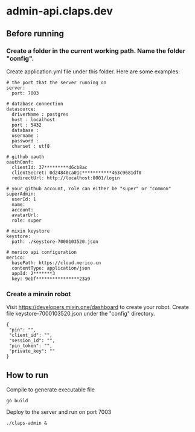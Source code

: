 # admin-api.claps.dev
## Before running
### Create a folder in the current working path. Name the folder "config".
Create application.yml file under this folder.
Here are some examples:
```
# the port that the server running on
server:
  port: 7003

# database connection
datasource:
  driverName : postgres
  host : localhost
  port : 5432
  database : 
  username : 
  password : 
  charset : utf8

# github oauth
oauthConf:
  clientId: 37*********d6cb8ac
  clientSecret: 0d24840ca01c***********463c9681df0
  redirectUrl: http://localhost:8001/login

# your github account, role can either be "super" or "common"
superAdmin:
  userId: 1
  name: 
  account: 
  avatarUrl: 
  role: super

# mixin keystore
keystore:
  path: ./keystore-7000103520.json

# merico api configuration
merico:
  basePath: https://cloud.merico.cn
  contentType: application/json
  appId: 2*******3
  key: 9ebf****************23a9
```

### Create a minxin robot
Visit https://developers.mixin.one/dashboard to create your robot.
Create file keystore-7000103520.json under the "config" directory.
```
{
 "pin": "",
 "client_id": "",
 "session_id": "",
 "pin_token": "",
 "private_key": ""
}
```

## How to run
Compile to generate executable file
```
go build
```

Deploy to the server and run on port 7003
```
./claps-admin &
```